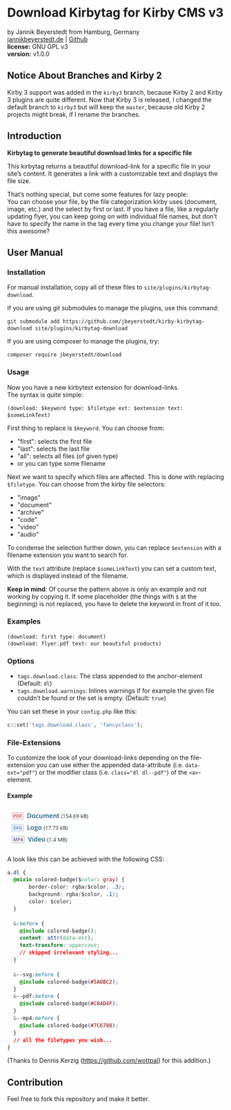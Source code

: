 # Download Kirbytag for Kirby CMS v3
by Jannik Beyerstedt from Hamburg, Germany  
[jannikbeyerstedt.de](http://jannikbeyerstedt.de) | [Github](https://github.com/jbeyerstedt)  
**license:** GNU GPL v3  
**version:** v1.0.0

## Notice About Branches and Kirby 2
Kirby 3 support was added in the `kirby3` branch, because Kirby 2 and Kirby 3 plugins are quite different.
Now that Kirby 3 is released, I changed the default branch to `kirby3` but will keep the `master`, because old Kirby 2 projects might break, if I rename the branches.


## Introduction
**Kirbytag to generate beautiful download links for a specific file**

This kirbytag returns a beautiful download-link for a specific file in your site’s content. It generates a link with a customizable text and displays the file size.

That’s nothing special, but come some features for lazy people:  
You can choose your file, by the file categorization kirby uses (document, image, etc.) and the select by first or last. If you have a file, like a regularly updating flyer, you can keep going on with individual file names, but don’t have to specify the name in the tag every time you change your file! Isn’t this awesome?


## User Manual

### Installation
For manual installation, copy all of these files to `site/plugins/kirbytag-download`.

If you are using git submodules to manage the plugins, use this command:
```
git submodule add https://github.com/jbeyerstedt/kirby-kirbytag-download site/plugins/kirbytag-download
```

If you are using composer to manage the plugins, try:
```
composer require jbeyerstedt/download
```

### Usage
Now you have a new kirbytext extension for download-links.  
The syntax is quite simple:

```
(download: $keyword type: $filetype ext: $extension text: $someLinkText)
```

First thing to replace is `$keyword`. You can choose from:

- "first": selects the first file
- "last":  selects the last file
- "all": selects all files (of given type)
- or you can type some filename

Next we want to specify which files are affected. This is done with replacing `$filetype`. You can choose from the kirby file selectors:

- "image"
- "document"
- "archive"
- "code"
- "video"
- "audio"

To condense the selection further down, you can replace `$extension` with a filename extension you want to search for.

With the `text` attribute (replace `$someLinkText`) you can set a custom text, which is displayed instead of the filename.

**Keep in mind**: Of course the pattern above is only an example and not working by copying it. If some placeholder (the things with `$` at the beginning) is not replaced, you have to delete the keyword in front of it too.

### Examples
```
(download: first type: document)
(download: flyer.pdf text: our beautiful products)
```

### Options

* `tags.download.class`: The class appended to the anchor-element (Default: `dl`)
* `tags.download.warnings`: Inlines warnings if for example the given file couldn’t be found or the set is empty. (Default: `true`)

You can set these in your `config.php` like this:

```php
c::set('tags.download.class', 'fancyclass');
```

### File-Extensions
To customize the look of your download-links depending on the file-extension you can use either the appended data-attribute (i.e. `data-ext="pdf"`) or the modifier class (i.e. `class="dl dl--pdf"`) of the `<a>`-element.

#### Example

![Extension-Example](extension-example.png)

A look like this can be achieved with the following CSS:

```CSS
a.dl {
  @mixin colored-badge($color: gray) {
	   border-color: rgba($color, .3);
	   background: rgba($color, .1);
	   color: $color;
  }

  &:before {
    @include colored-badge();
    content: attr(data-ext);
    text-transform: uppercase;
    // skipped irrelevant styling...
  }

  &--svg:before {
    @include colored-badge(#5A8BC2);
  }
  &--pdf:before {
    @include colored-badge(#C84D4F);
  }
  &--mp4:before {
    @include colored-badge(#7C6798);
  }
  // all the filetypes you wish...
}
```
(Thanks to Dennis Kerzig (https://github.com/wottpal) for this addition.)


## Contribution
Feel free to fork this repository and make it better.
